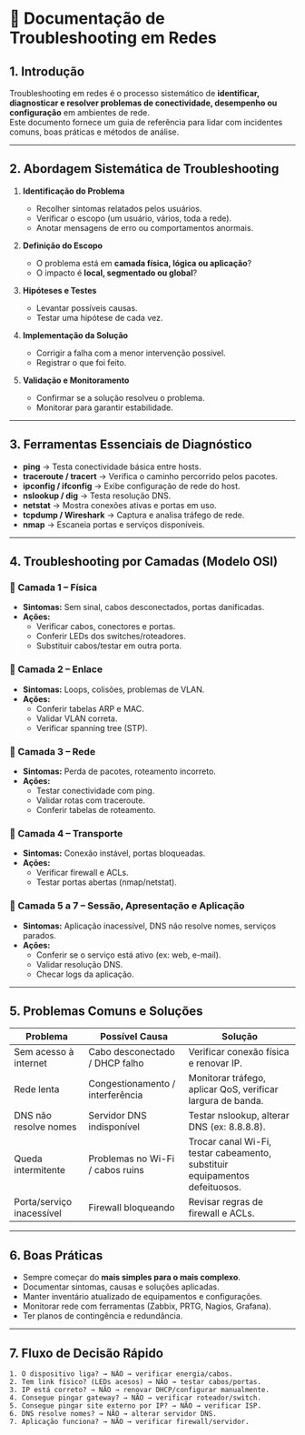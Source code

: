 # 📘 Documentação de Troubleshooting em Redes  

## 1. Introdução  
Troubleshooting em redes é o processo sistemático de **identificar, diagnosticar e resolver problemas de conectividade, desempenho ou configuração** em ambientes de rede.  
Este documento fornece um guia de referência para lidar com incidentes comuns, boas práticas e métodos de análise.  

---

## 2. Abordagem Sistemática de Troubleshooting  

1. **Identificação do Problema**  
   - Recolher sintomas relatados pelos usuários.  
   - Verificar o escopo (um usuário, vários, toda a rede).  
   - Anotar mensagens de erro ou comportamentos anormais.  

2. **Definição do Escopo**  
   - O problema está em **camada física, lógica ou aplicação**?  
   - O impacto é **local, segmentado ou global**?  

3. **Hipóteses e Testes**  
   - Levantar possíveis causas.  
   - Testar uma hipótese de cada vez.  

4. **Implementação da Solução**  
   - Corrigir a falha com a menor intervenção possível.  
   - Registrar o que foi feito.  

5. **Validação e Monitoramento**  
   - Confirmar se a solução resolveu o problema.  
   - Monitorar para garantir estabilidade.  

---

## 3. Ferramentas Essenciais de Diagnóstico  

- **ping** → Testa conectividade básica entre hosts.  
- **traceroute / tracert** → Verifica o caminho percorrido pelos pacotes.  
- **ipconfig / ifconfig** → Exibe configuração de rede do host.  
- **nslookup / dig** → Testa resolução DNS.  
- **netstat** → Mostra conexões ativas e portas em uso.  
- **tcpdump / Wireshark** → Captura e analisa tráfego de rede.  
- **nmap** → Escaneia portas e serviços disponíveis.  

---

## 4. Troubleshooting por Camadas (Modelo OSI)  

### 🔹 Camada 1 – Física  
- **Sintomas:** Sem sinal, cabos desconectados, portas danificadas.  
- **Ações:**  
  - Verificar cabos, conectores e portas.  
  - Conferir LEDs dos switches/roteadores.  
  - Substituir cabos/testar em outra porta.  

### 🔹 Camada 2 – Enlace  
- **Sintomas:** Loops, colisões, problemas de VLAN.  
- **Ações:**  
  - Conferir tabelas ARP e MAC.  
  - Validar VLAN correta.  
  - Verificar spanning tree (STP).  

### 🔹 Camada 3 – Rede  
- **Sintomas:** Perda de pacotes, roteamento incorreto.  
- **Ações:**  
  - Testar conectividade com ping.  
  - Validar rotas com traceroute.  
  - Conferir tabelas de roteamento.  

### 🔹 Camada 4 – Transporte  
- **Sintomas:** Conexão instável, portas bloqueadas.  
- **Ações:**  
  - Verificar firewall e ACLs.  
  - Testar portas abertas (nmap/netstat).  

### 🔹 Camada 5 a 7 – Sessão, Apresentação e Aplicação  
- **Sintomas:** Aplicação inacessível, DNS não resolve nomes, serviços parados.  
- **Ações:**  
  - Conferir se o serviço está ativo (ex: web, e-mail).  
  - Validar resolução DNS.  
  - Checar logs da aplicação.  

---

## 5. Problemas Comuns e Soluções  

| Problema                        | Possível Causa                  | Solução                                                                 |
|---------------------------------|----------------------------------|-------------------------------------------------------------------------|
| Sem acesso à internet           | Cabo desconectado / DHCP falho  | Verificar conexão física e renovar IP.                                  |
| Rede lenta                      | Congestionamento / interferência | Monitorar tráfego, aplicar QoS, verificar largura de banda.             |
| DNS não resolve nomes           | Servidor DNS indisponível        | Testar nslookup, alterar DNS (ex: 8.8.8.8).                             |
| Queda intermitente              | Problemas no Wi-Fi / cabos ruins | Trocar canal Wi-Fi, testar cabeamento, substituir equipamentos defeituosos. |
| Porta/serviço inacessível       | Firewall bloqueando              | Revisar regras de firewall e ACLs.                                      |

---

## 6. Boas Práticas  

- Sempre começar do **mais simples para o mais complexo**.  
- Documentar sintomas, causas e soluções aplicadas.  
- Manter inventário atualizado de equipamentos e configurações.  
- Monitorar rede com ferramentas (Zabbix, PRTG, Nagios, Grafana).  
- Ter planos de contingência e redundância.  

---

## 7. Fluxo de Decisão Rápido  

```text
1. O dispositivo liga? → NÃO → verificar energia/cabos.
2. Tem link físico? (LEDs acesos) → NÃO → testar cabos/portas.
3. IP está correto? → NÃO → renovar DHCP/configurar manualmente.
4. Consegue pingar gateway? → NÃO → verificar roteador/switch.
5. Consegue pingar site externo por IP? → NÃO → verificar ISP.
6. DNS resolve nomes? → NÃO → alterar servidor DNS.
7. Aplicação funciona? → NÃO → verificar firewall/servidor.
